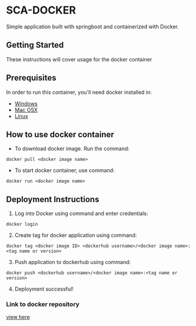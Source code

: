 # SCA-DOCKER
Simple application built with springboot and containerized with Docker.

## Getting Started
These instructions will cover usage for the docker container

## Prerequisites
In order to run this container, you'll need docker installed in:

- [Windows](https://docs.docker.com/docker-for-windows/install/)
- [Mac OSX](https://docs.docker.com/docker-for-mac/install/)
- [Linux](https://docs.docker.com/engine/install/)

## How to use docker container

- To download docker image. Run the command:
```
docker pull <docker image name>
```
- To start docker container, use command:
```
docker run <docker image name>
```

## Deployment Instructions

1. Log into Docker using command and enter credentials:
  ```
  docker login
  ```
2. Create tag for docker application using command:
```
docker tag <docker image ID> <dockerhub username>/<docker image name>:<tag name or version>
```
3. Push application to dockerhub using command:
```
docker push <dockerhub username>/<docker image name>:<tag name or version>
```
4. Deployment successful!

### Link to docker repository
[view here](https://hub.docker.com/repository/docker/saucekode/sca-docker)
